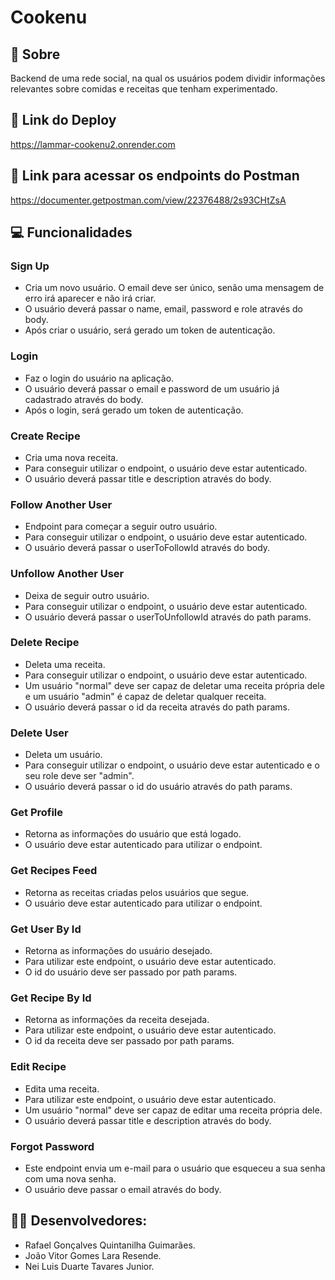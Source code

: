 # Cookenu

## 📄 Sobre

Backend de uma rede social, na qual os usuários podem dividir informações relevantes sobre comidas e receitas que tenham experimentado. 

## 🔗 Link do Deploy
https://lammar-cookenu2.onrender.com

## 🔗 Link para acessar os endpoints do Postman
https://documenter.getpostman.com/view/22376488/2s93CHtZsA

## 💻 Funcionalidades

### Sign Up

- Cria um novo usuário. O email deve ser único, senão uma mensagem de erro irá aparecer e não irá criar.
- O usuário deverá passar o name, email, password e role através do body.
- Após criar o usuário, será gerado um token de autenticação.

### Login

- Faz o login do usuário na aplicação.
- O usuário deverá passar o email e password de um usuário já cadastrado através do body.
- Após o login, será gerado um token de autenticação.

### Create Recipe

- Cria uma nova receita.
- Para conseguir utilizar o endpoint, o usuário deve estar autenticado.
- O usuário deverá passar title e description através do body.

### Follow Another User

- Endpoint para começar a seguir outro usuário.
- Para conseguir utilizar o endpoint, o usuário deve estar autenticado.
- O usuário deverá passar o userToFollowId através do body.

### Unfollow Another User

- Deixa de seguir outro usuário.
- Para conseguir utilizar o endpoint, o usuário deve estar autenticado.
- O usuário deverá passar o userToUnfollowId através do path params.

### Delete Recipe

- Deleta uma receita.
- Para conseguir utilizar o endpoint, o usuário deve estar autenticado.
- Um usuário "normal" deve ser capaz de deletar uma receita própria dele e um usuário "admin" é capaz de deletar qualquer receita.
- O usuário deverá passar o id da receita através do path params.

### Delete User

- Deleta um usuário.
- Para conseguir utilizar o endpoint, o usuário deve estar autenticado e o seu role deve ser "admin".
- O usuário deverá passar o id do usuário através do path params.

### Get Profile

- Retorna as informações do usuário que está logado.
- O usuário deve estar autenticado para utilizar o endpoint.

### Get Recipes Feed

- Retorna as receitas criadas pelos usuários que segue.
- O usuário deve estar autenticado para utilizar o endpoint.

### Get User By Id

- Retorna as informações do usuário desejado.
- Para utilizar este endpoint, o usuário deve estar autenticado.
- O id do usuário deve ser passado por path params.

### Get Recipe By Id

- Retorna as informações da receita desejada.
- Para utilizar este endpoint, o usuário deve estar autenticado.
- O id da receita deve ser passado por path params.

### Edit Recipe

- Edita uma receita.
- Para utilizar este endpoint, o usuário deve estar autenticado.
- Um usuário "normal" deve ser capaz de editar uma receita própria dele.
- O usuário deverá passar title e description através do body.

### Forgot Password

- Este endpoint envia um e-mail para o usuário que esqueceu a sua senha com uma nova senha.
- O usuário deve passar o email através do body.

## 👩‍💻 Desenvolvedores:

- Rafael Gonçalves Quintanilha Guimarães.
- João Vitor Gomes Lara Resende.
- Nei Luis Duarte Tavares Junior.
